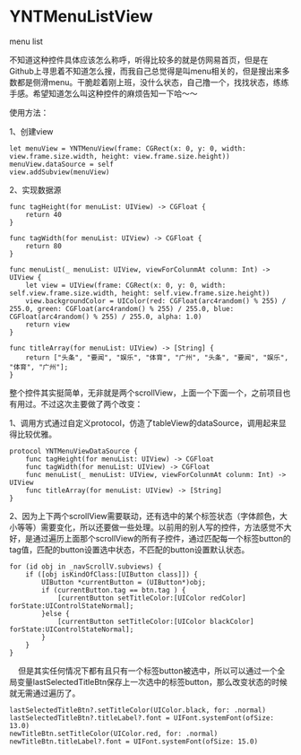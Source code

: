 # YNTMenuListView
menu list

不知道这种控件具体应该怎么称呼，听得比较多的就是仿网易首页，但是在Github上寻思着不知道怎么搜，而我自己总觉得是叫menu相关的，但是搜出来多数都是侧滑menu。干脆趁着刚上班，没什么状态，自己撸一个，找找状态，练练手感。希望知道怎么叫这种控件的麻烦告知一下哈～～

使用方法：

1、创建view

    let menuView = YNTMenuView(frame: CGRect(x: 0, y: 0, width: view.frame.size.width, height: view.frame.size.height))
    menuView.dataSource = self
    view.addSubview(menuView)
    
2、实现数据源

    func tagHeight(for menuList: UIView) -> CGFloat {
        return 40
    }
    
    func tagWidth(for menuList: UIView) -> CGFloat {
        return 80
    }
    
    func menuList(_ menuList: UIView, viewForColunmAt colunm: Int) -> UIView {
        let view = UIView(frame: CGRect(x: 0, y: 0, width: self.view.frame.size.width, height: self.view.frame.size.height))
        view.backgroundColor = UIColor(red: CGFloat(arc4random() % 255) / 255.0, green: CGFloat(arc4random() % 255) / 255.0, blue: CGFloat(arc4random() % 255) / 255.0, alpha: 1.0)
        return view
    }
    
    func titleArray(for menuList: UIView) -> [String] {
        return ["头条", "要闻", "娱乐", "体育", "广州", "头条", "要闻", "娱乐", "体育", "广州"];
    }
    
    
    
整个控件其实挺简单，无非就是两个scrollView，上面一个下面一个，之前项目也有用过。不过这次主要做了两个改变：

1、调用方式通过自定义protocol，仿造了tableView的dataSource，调用起来显得比较优雅。

    protocol YNTMenuViewDataSource {
        func tagHeight(for menuList: UIView) -> CGFloat
        func tagWidth(for menuList: UIView) -> CGFloat
        func menuList(_ menuList: UIView, viewForColunmAt colunm: Int) -> UIView
        func titleArray(for menuList: UIView) -> [String]
    }

2、因为上下两个scrollView需要联动，还有选中的某个标签状态（字体颜色，大小等等）需要变化，所以还要做一些处理。以前用的别人写的控件，方法感觉不大好，是通过遍历上面那个scrollView的所有子控件，通过匹配每一个标签button的tag值，匹配的button设置选中状态，不匹配的button设置默认状态。

    for (id obj in _navScrollV.subviews) {
        if ([obj isKindOfClass:[UIButton class]]) {
            UIButton *currentButton = (UIButton*)obj;
            if (currentButton.tag == btn.tag ) {
                [currentButton setTitleColor:[UIColor redColor] forState:UIControlStateNormal];
            }else {
                [currentButton setTitleColor:[UIColor blackColor] forState:UIControlStateNormal];
            }
        }
    }
   
但是其实任何情况下都有且只有一个标签button被选中，所以可以通过一个全局变量lastSelectedTitleBtn保存上一次选中的标签button，那么改变状态的时候就无需通过遍历了。

    lastSelectedTitleBtn?.setTitleColor(UIColor.black, for: .normal)
    lastSelectedTitleBtn?.titleLabel?.font = UIFont.systemFont(ofSize: 13.0)
    newTitleBtn.setTitleColor(UIColor.red, for: .normal)
    newTitleBtn.titleLabel?.font = UIFont.systemFont(ofSize: 15.0)
